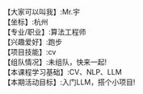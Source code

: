【大家可以叫我】:Mr.宇  
【坐标】:杭州  
【专业/职业】:算法工程师   
【兴趣爱好】:跑步  
【项目技能】:cv  
【组队情况】:未组队，快来一起!  
【本课程学习基础】:CV、NLP、LLM  
【本期活动目标】:入门LLM，搭个小项目!  